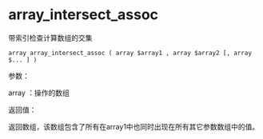 # array\_intersect\_assoc

带索引检查计算数组的交集

```
array array_intersect_assoc ( array $array1 , array $array2 [, array $... ] )
```

参数：

array ：操作的数组

返回值：

返回数组，该数组包含了所有在array1中也同时出现在所有其它参数数组中的值。






